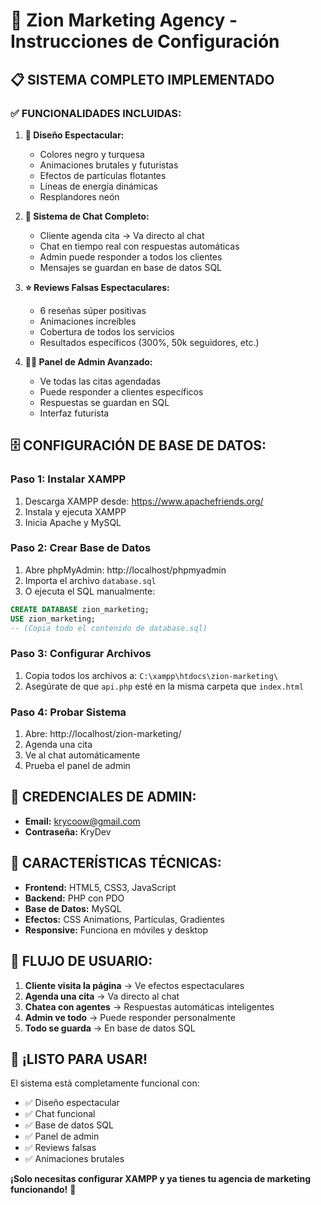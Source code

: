 # 🚀 Zion Marketing Agency - Instrucciones de Configuración

## 📋 **SISTEMA COMPLETO IMPLEMENTADO**

### ✅ **FUNCIONALIDADES INCLUIDAS:**

1. **🎨 Diseño Espectacular:**
   - Colores negro y turquesa
   - Animaciones brutales y futuristas
   - Efectos de partículas flotantes
   - Líneas de energía dinámicas
   - Resplandores neón

2. **💬 Sistema de Chat Completo:**
   - Cliente agenda cita → Va directo al chat
   - Chat en tiempo real con respuestas automáticas
   - Admin puede responder a todos los clientes
   - Mensajes se guardan en base de datos SQL

3. **⭐ Reviews Falsas Espectaculares:**
   - 6 reseñas súper positivas
   - Animaciones increíbles
   - Cobertura de todos los servicios
   - Resultados específicos (300%, 50k seguidores, etc.)

4. **👨‍💼 Panel de Admin Avanzado:**
   - Ve todas las citas agendadas
   - Puede responder a clientes específicos
   - Respuestas se guardan en SQL
   - Interfaz futurista

## 🗄️ **CONFIGURACIÓN DE BASE DE DATOS:**

### **Paso 1: Instalar XAMPP**
1. Descarga XAMPP desde: https://www.apachefriends.org/
2. Instala y ejecuta XAMPP
3. Inicia Apache y MySQL

### **Paso 2: Crear Base de Datos**
1. Abre phpMyAdmin: http://localhost/phpmyadmin
2. Importa el archivo `database.sql`
3. O ejecuta el SQL manualmente:

```sql
CREATE DATABASE zion_marketing;
USE zion_marketing;
-- (Copia todo el contenido de database.sql)
```

### **Paso 3: Configurar Archivos**
1. Copia todos los archivos a: `C:\xampp\htdocs\zion-marketing\`
2. Asegúrate de que `api.php` esté en la misma carpeta que `index.html`

### **Paso 4: Probar Sistema**
1. Abre: http://localhost/zion-marketing/
2. Agenda una cita
3. Ve al chat automáticamente
4. Prueba el panel de admin

## 🔧 **CREDENCIALES DE ADMIN:**

- **Email:** krycoow@gmail.com
- **Contraseña:** KryDev

## 📱 **CARACTERÍSTICAS TÉCNICAS:**

- **Frontend:** HTML5, CSS3, JavaScript
- **Backend:** PHP con PDO
- **Base de Datos:** MySQL
- **Efectos:** CSS Animations, Partículas, Gradientes
- **Responsive:** Funciona en móviles y desktop

## 🎯 **FLUJO DE USUARIO:**

1. **Cliente visita la página** → Ve efectos espectaculares
2. **Agenda una cita** → Va directo al chat
3. **Chatea con agentes** → Respuestas automáticas inteligentes
4. **Admin ve todo** → Puede responder personalmente
5. **Todo se guarda** → En base de datos SQL

## 🚀 **¡LISTO PARA USAR!**

El sistema está completamente funcional con:
- ✅ Diseño espectacular
- ✅ Chat funcional
- ✅ Base de datos SQL
- ✅ Panel de admin
- ✅ Reviews falsas
- ✅ Animaciones brutales

**¡Solo necesitas configurar XAMPP y ya tienes tu agencia de marketing funcionando!** 🎉
